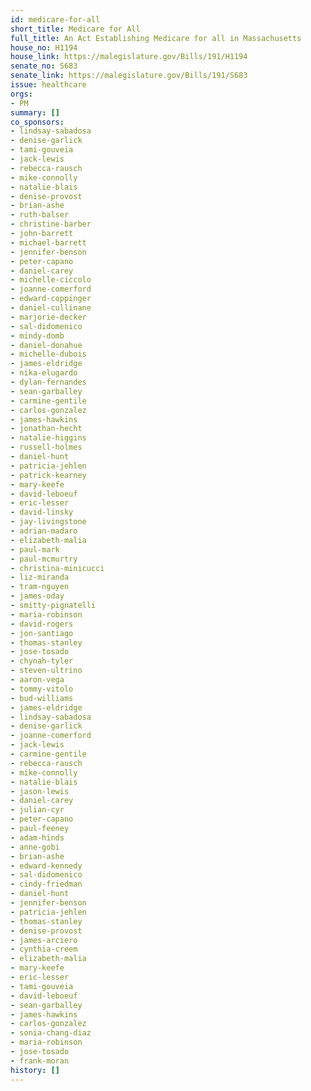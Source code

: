 ```yaml
---
id: medicare-for-all
short_title: Medicare for All
full_title: An Act Establishing Medicare for all in Massachusetts
house_no: H1194
house_link: https://malegislature.gov/Bills/191/H1194
senate_no: S683
senate_link: https://malegislature.gov/Bills/191/S683
issue: healthcare
orgs:
- PM
summary: []
co_sponsors:
- lindsay-sabadosa
- denise-garlick
- tami-gouveia
- jack-lewis
- rebecca-rausch
- mike-connolly
- natalie-blais
- denise-provost
- brian-ashe
- ruth-balser
- christine-barber
- john-barrett
- michael-barrett
- jennifer-benson
- peter-capano
- daniel-carey
- michelle-ciccolo
- joanne-comerford
- edward-coppinger
- daniel-cullinane
- marjorie-decker
- sal-didomenico
- mindy-domb
- daniel-donahue
- michelle-dubois
- james-eldridge
- nika-elugardo
- dylan-fernandes
- sean-garballey
- carmine-gentile
- carlos-gonzalez
- james-hawkins
- jonathan-hecht
- natalie-higgins
- russell-holmes
- daniel-hunt
- patricia-jehlen
- patrick-kearney
- mary-keefe
- david-leboeuf
- eric-lesser
- david-linsky
- jay-livingstone
- adrian-madaro
- elizabeth-malia
- paul-mark
- paul-mcmurtry
- christina-minicucci
- liz-miranda
- tram-nguyen
- james-oday
- smitty-pignatelli
- maria-robinson
- david-rogers
- jon-santiago
- thomas-stanley
- jose-tosado
- chynah-tyler
- steven-ultrino
- aaron-vega
- tommy-vitolo
- bud-williams
- james-eldridge
- lindsay-sabadosa
- denise-garlick
- joanne-comerford
- jack-lewis
- carmine-gentile
- rebecca-rausch
- mike-connolly
- natalie-blais
- jason-lewis
- daniel-carey
- julian-cyr
- peter-capano
- paul-feeney
- adam-hinds
- anne-gobi
- brian-ashe
- edward-kennedy
- sal-didomenico
- cindy-friedman
- daniel-hunt
- jennifer-benson
- patricia-jehlen
- thomas-stanley
- denise-provost
- james-arciero
- cynthia-creem
- elizabeth-malia
- mary-keefe
- eric-lesser
- tami-gouveia
- david-leboeuf
- sean-garballey
- james-hawkins
- carlos-gonzalez
- sonia-chang-diaz
- maria-robinson
- jose-tosado
- frank-moran
history: []
---
```

